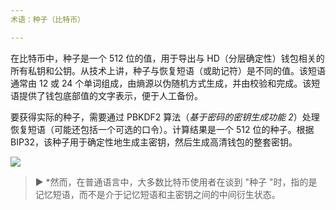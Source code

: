 ```yaml
---
术语：种子（比特币）

---
```

在比特币中，种子是一个 512 位的值，用于导出与 HD（分层确定性）钱包相关的所有私钥和公钥。从技术上讲，种子与恢复短语（或助记符）是不同的值。该短语通常由 12 或 24 个单词组成，由熵源以伪随机方式生成，并由校验和完成。该短语提供了钱包底部值的文字表示，便于人工备份。

要获得实际的种子，需要通过 PBKDF2 算法（*基于密码的密钥生成功能 2*）处理恢复短语（可能还包括一个可选的口令）。计算结果是一个 512 位的种子。根据 BIP32，该种子用于确定性地生成主密钥，然后生成高清钱包的整套密钥。

![](../../dictionnaire/assets/31.webp)

> ► *然而，在普通语言中，大多数比特币使用者在谈到 "种子 "时，指的是记忆短语，而不是介于记忆短语和主密钥之间的中间衍生状态。